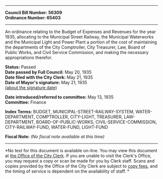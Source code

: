 * * * * *  
  
**Council Bill Number: [](#h0)[](#h2)56309**   
**Ordinance Number: 65403**  
  
* * * * *  
  
An ordinance relating to the Budget of Expenses and Revenues for the year 1935, allocating to the Municipal Street Railway, the Municipal Waterworks and the Municipal Light and Power Plant a portion of the cost of maintaining the departments of the City Comptroller, City Treasurer, Law, Board of Public Works, and Civil Service Commission, and making the necessary appropriations therefor.  
  
**Status:** Passed   
**Date passed by Full Council:** May 20, 1935   
**Date filed with the City Clerk:** May 21, 1935   
**Date of Mayor's signature:** May 21, 1935   
[(about the signature date)](/~public/approvaldate.htm)   
  
  
**Date introduced/referred to committee:** May 13, 1935   
**Committee:** Finance   
  
**Index Terms:** BUDGET, MUNICIPAL-STREET-RAILWAY-SYSTEM, WATER-DEPARTMENT, COMPTROLLER, CITY-LIGHT, TREASURER, LAW-DEPARTMENT, BOARD-OF-PUBLIC-WORKS, CIVIL-SERVICE-COMMISSION, CITY-RAILWAY-FUND, WATER-FUND, LIGHT-FUND  
  
**Fiscal Note:** *(No fiscal note available at this time)*  
  
* * * * *  
  
*No text for this document is available on-line. You may view this document at [the Office of the City Clerk](http://www.seattle.gov/leg/clerk/contactUs.htm). If you are unable to visit the Clerk's Office, you may request a copy or scan be made for you by Clerk staff. Scans and copies provided by the Office of the City Clerk are subject to [copy fees](http://clerk.seattle.gov/~public/clerkfees.htm), and the timing of service is dependent on the availability of staff. *  
  
  
